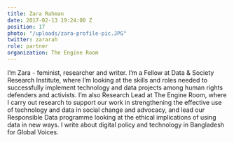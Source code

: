 ```yaml
---
title: Zara Rahman
date: 2017-02-13 19:24:00 Z
position: 17
photo: "/uploads/zara-profile-pic.JPG"
twitter: zararah
role: partner
organization: The Engine Room
---
```


I’m Zara - feminist, researcher and writer. I’m a Fellow at Data & Society Research Institute, where I’m looking at the skills and roles needed to successfully implement technology and data projects among human rights defenders and activists. I’m also Research Lead at The Engine Room, where I carry out research to support our work in strengthening the effective use of technology and data in social change and advocacy, and lead our Responsible Data programme looking at the ethical implications of using data in new ways. I write about digital policy and technology in Bangladesh for Global Voices.